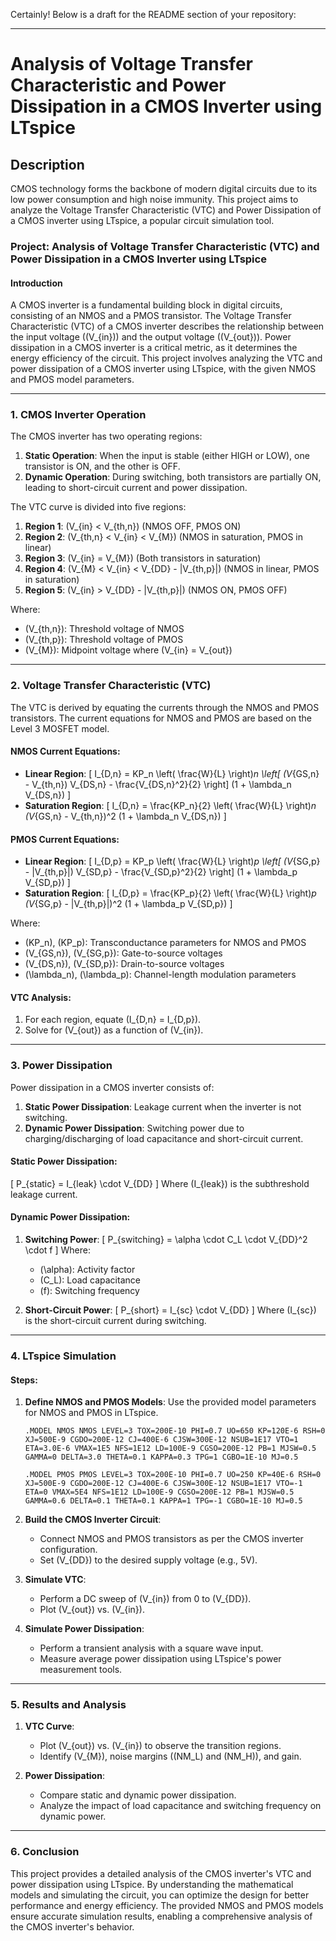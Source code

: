 Certainly! Below is a draft for the README section of your repository:

---

# Analysis of Voltage Transfer Characteristic and Power Dissipation in a CMOS Inverter using LTspice

## Description
CMOS technology forms the backbone of modern digital circuits due to its low power consumption and high noise immunity. This project aims to analyze the Voltage Transfer Characteristic (VTC) and Power Dissipation of a CMOS inverter using LTspice, a popular circuit simulation tool.

### Project: Analysis of Voltage Transfer Characteristic (VTC) and Power Dissipation in a CMOS Inverter using LTspice

#### Introduction
A CMOS inverter is a fundamental building block in digital circuits, consisting of an NMOS and a PMOS transistor. The Voltage Transfer Characteristic (VTC) of a CMOS inverter describes the relationship between the input voltage (\(V_{in}\)) and the output voltage (\(V_{out}\)). Power dissipation in a CMOS inverter is a critical metric, as it determines the energy efficiency of the circuit. This project involves analyzing the VTC and power dissipation of a CMOS inverter using LTspice, with the given NMOS and PMOS model parameters.

---

### 1. **CMOS Inverter Operation**
The CMOS inverter has two operating regions:
1. **Static Operation**: When the input is stable (either HIGH or LOW), one transistor is ON, and the other is OFF.
2. **Dynamic Operation**: During switching, both transistors are partially ON, leading to short-circuit current and power dissipation.

The VTC curve is divided into five regions:
1. **Region 1**: \(V_{in} < V_{th,n}\) (NMOS OFF, PMOS ON)
2. **Region 2**: \(V_{th,n} < V_{in} < V_{M}\) (NMOS in saturation, PMOS in linear)
3. **Region 3**: \(V_{in} = V_{M}\) (Both transistors in saturation)
4. **Region 4**: \(V_{M} < V_{in} < V_{DD} - |V_{th,p}|\) (NMOS in linear, PMOS in saturation)
5. **Region 5**: \(V_{in} > V_{DD} - |V_{th,p}|\) (NMOS ON, PMOS OFF)

Where:
- \(V_{th,n}\): Threshold voltage of NMOS
- \(V_{th,p}\): Threshold voltage of PMOS
- \(V_{M}\): Midpoint voltage where \(V_{in} = V_{out}\)

---

### 2. **Voltage Transfer Characteristic (VTC)**
The VTC is derived by equating the currents through the NMOS and PMOS transistors. The current equations for NMOS and PMOS are based on the Level 3 MOSFET model.

#### NMOS Current Equations:
- **Linear Region**:
  \[
  I_{D,n} = KP_n \left( \frac{W}{L} \right)_n \left[ (V_{GS,n} - V_{th,n}) V_{DS,n} - \frac{V_{DS,n}^2}{2} \right] (1 + \lambda_n V_{DS,n})
  \]
- **Saturation Region**:
  \[
  I_{D,n} = \frac{KP_n}{2} \left( \frac{W}{L} \right)_n (V_{GS,n} - V_{th,n})^2 (1 + \lambda_n V_{DS,n})
  \]

#### PMOS Current Equations:
- **Linear Region**:
  \[
  I_{D,p} = KP_p \left( \frac{W}{L} \right)_p \left[ (V_{SG,p} - |V_{th,p}|) V_{SD,p} - \frac{V_{SD,p}^2}{2} \right] (1 + \lambda_p V_{SD,p})
  \]
- **Saturation Region**:
  \[
  I_{D,p} = \frac{KP_p}{2} \left( \frac{W}{L} \right)_p (V_{SG,p} - |V_{th,p}|)^2 (1 + \lambda_p V_{SD,p})
  \]

Where:
- \(KP_n\), \(KP_p\): Transconductance parameters for NMOS and PMOS
- \(V_{GS,n}\), \(V_{SG,p}\): Gate-to-source voltages
- \(V_{DS,n}\), \(V_{SD,p}\): Drain-to-source voltages
- \(\lambda_n\), \(\lambda_p\): Channel-length modulation parameters

#### VTC Analysis:
1. For each region, equate \(I_{D,n} = I_{D,p}\).
2. Solve for \(V_{out}\) as a function of \(V_{in}\).

---

### 3. **Power Dissipation**
Power dissipation in a CMOS inverter consists of:
1. **Static Power Dissipation**: Leakage current when the inverter is not switching.
2. **Dynamic Power Dissipation**: Switching power due to charging/discharging of load capacitance and short-circuit current.

#### Static Power Dissipation:
\[
P_{static} = I_{leak} \cdot V_{DD}
\]
Where \(I_{leak}\) is the subthreshold leakage current.

#### Dynamic Power Dissipation:
1. **Switching Power**:
   \[
   P_{switching} = \alpha \cdot C_L \cdot V_{DD}^2 \cdot f
   \]
   Where:
   - \(\alpha\): Activity factor
   - \(C_L\): Load capacitance
   - \(f\): Switching frequency

2. **Short-Circuit Power**:
   \[
   P_{short} = I_{sc} \cdot V_{DD}
   \]
   Where \(I_{sc}\) is the short-circuit current during switching.

---

### 4. **LTspice Simulation**
#### Steps:
1. **Define NMOS and PMOS Models**:
   Use the provided model parameters for NMOS and PMOS in LTspice.

   ```spice
   .MODEL NMOS NMOS LEVEL=3 TOX=200E-10 PHI=0.7 UO=650 KP=120E-6 RSH=0 XJ=500E-9 CGDO=200E-12 CJ=400E-6 CJSW=300E-12 NSUB=1E17 VTO=1 ETA=3.0E-6 VMAX=1E5 NFS=1E12 LD=100E-9 CGSO=200E-12 PB=1 MJSW=0.5 GAMMA=0 DELTA=3.0 THETA=0.1 KAPPA=0.3 TPG=1 CGBO=1E-10 MJ=0.5

   .MODEL PMOS PMOS LEVEL=3 TOX=200E-10 PHI=0.7 UO=250 KP=40E-6 RSH=0 XJ=500E-9 CGDO=200E-12 CJ=400E-6 CJSW=300E-12 NSUB=1E17 VTO=-1 ETA=0 VMAX=5E4 NFS=1E12 LD=100E-9 CGSO=200E-12 PB=1 MJSW=0.5 GAMMA=0.6 DELTA=0.1 THETA=0.1 KAPPA=1 TPG=-1 CGBO=1E-10 MJ=0.5
   ```

2. **Build the CMOS Inverter Circuit**:
   - Connect NMOS and PMOS transistors as per the CMOS inverter configuration.
   - Set \(V_{DD}\) to the desired supply voltage (e.g., 5V).

3. **Simulate VTC**:
   - Perform a DC sweep of \(V_{in}\) from 0 to \(V_{DD}\).
   - Plot \(V_{out}\) vs. \(V_{in}\).

4. **Simulate Power Dissipation**:
   - Perform a transient analysis with a square wave input.
   - Measure average power dissipation using LTspice's power measurement tools.

---

### 5. **Results and Analysis**
1. **VTC Curve**:
   - Plot \(V_{out}\) vs. \(V_{in}\) to observe the transition regions.
   - Identify \(V_{M}\), noise margins (\(NM_L\) and \(NM_H\)), and gain.

2. **Power Dissipation**:
   - Compare static and dynamic power dissipation.
   - Analyze the impact of load capacitance and switching frequency on dynamic power.

---

### 6. **Conclusion**
This project provides a detailed analysis of the CMOS inverter's VTC and power dissipation using LTspice. By understanding the mathematical models and simulating the circuit, you can optimize the design for better performance and energy efficiency. The provided NMOS and PMOS models ensure accurate simulation results, enabling a comprehensive analysis of the CMOS inverter's behavior.
